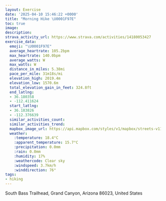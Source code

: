 ```yaml
---
layout: Exercise
date: '2025-04-10 15:46:22 +0000'
title: "Morning Hike \U0001F97E"
toc: true
image:
description:
strava_activity_url: https://www.strava.com/activities/14180053427
exercise_data:
  emoji: "\U0001F97E"
  average_heartrate: 105.2bpm
  max_heartrate: 140.0bpm
  average_watts: W
  max_watts: W
  distance_in_miles: 5.38mi
  pace_per_mile: 31m18s/mi
  elevation_high: 2019.4m
  elevation_low: 1570.6m
  total_elevation_gain_in_feet: 324.8ft
  end_latlng:
  - 36.180358
  - -112.411624
  start_latlng:
  - 36.183826
  - -112.376639
  similar_activities_count:
  similar_activities_trend:
  mapbox_image_url: https://api.mapbox.com/styles/v1/mapbox/streets-v11/static/path-5+787af2-1.0(kbz%7BExc%7BlTE%5BRsA%3F%5DU%7B%40Os%40H%5Bb%40g%40XmBh%40i%40CuB%3FQDOAWYaBDYMDF_%40AQKIK%3FCGGE%3FLMAWSIDRXCJQFSl%40QRYLKQMAm%40Rm%40Hg%40%5Ca%40NU%3FS_%40g%40%5DISCQOG%5DF%5Bd%40GA%3FEG%40MQk%40IOF%40DT%40DF%5BX%3FPb%40%3FXHMBJNd%40PBHTNHBO%3FCHMCKFPZ%5ERHNJ%3FWDMLWEOLQp%40MSIGa%40FILKBg%40BYNOCo%40JS%40OMMDk%40K_%40%3FSHCHe%40RDJEHYLWTIAQo%40GCm%40f%40_%40f%40q%40JOEMLg%40Hc%40MaAZc%40EKD%7B%40DKIe%40L%5B%3FkB%60%40sAdACPWFs%40Ja%40Kq%40GEB%3FHUBGJCLDj%40Xb%40L%60%40Xf%40NNBVv%40tAFb%40%40TKR%3FZDNCDD%5C%5C%5CJXBp%40Jp%40J%40%40TVBRd%40Cr%40KnAEP%3FZEXDFDf%40j%40zAFXITFJBb%40c%40nCDNPLZf%40t%40n%40L%60%40%3FLFFl%40JzA%60%40DBE%5CFQFCX%60%40BR%5CTn%40r%40f%40Xv%40bAIJ%40DWDg%40j%40Kl%40DbAIZGB%5BM_%40LMZ%5DJ%7BARqAHWLq%40t%40MZ%3FjBKh%40A%60%40g%40lAQz%40OxAEFQAPDAxABXQTBBDb%40D%40%40n%40Uz%40EhAJz%40FLNl%40Fn%40Pj%40GlADv%40Mv%40AZCDQfAPhBDNSpADp%40KdA%3Fb%40Tp%40ENFNCh%40%40Jf%40~%40AVF%60%40%40bAAZG%5CJv%40IP%40X%5Dv%40E%60%40CCGDWd%40_%40b%40UnAGJCVBZPl%40EJc%40Js%40p%40OTc%40TY%7CATdA%5Ct%40Z%60An%40VZ%40PJVB%5ERb%40%5CJ%60%40n%40%60A%5EV%60BVr%40h%40tAn%40v%40%3FBFjAx%40NBz%40Gt%40VVVZEfAo%40PDHHX%40%5Et%40%40l%40j%40b%40xAf%40d%40HZXXFd%40%3F%5EONFJZ%5Ed%40CTPd%40BXVNRBj%40%5D%5CEJQJBNd%40%5E%40R%5CLCz%40V%5E_%40P%5DL%3FFLKPAXJGZD%60%40ENSDFLBFXL%40BXRRNb%40ADXJ%3FFZAVMHMZBNIn%40g%40DUX%40f%40i%40XGJT%5EA%3Fl%40ODSTIL%40Dc%40h%40Kf%40BZ%40CGCp%40aBAH_%40ROTFz%40CVYTGRGb%40%3FRFPADHTKFw%40%5BQDw%40h%40e%40d%40GTE%5E%3Fx%40G%5C%5BD_%40Zk%40TKLSD%5BTU%5C%40BDEe%40d%40Q%5EOFKXJFBVD%3FI%60%40BPIt%40Jv%40IDG~AMXL%60%40F%60%40M%5EBt%40O%60%40F~%40DJQdAFNAr%40LXIL%3Fv%40EPF%60%40NVh%40H%5EG%5EYP%40%5EIHR%5CPb%40UV%5B),pin-s-s+e5b22e(-112.37453,36.18358),pin-s-f+89ae00(-112.41131000000004,36.183109999999985)/auto/800x800?access_token=pk.eyJ1Ijoiam9zaGJlY2ttYW4iLCJhIjoiY205eWR2aDd1MWZ6djJrbXc4a3M0bWZleiJ9.XiG9OWkNcZk2QzjJbxLB4A
  weather:
    :temperature: 18.4°C
    :apparent_temperature: 15.7°C
    :precipitation: 0.0mm
    :rain: 0.0mm
    :humidity: 17%
    :weathercode: Clear sky
    :windspeed: 3.7km/h
    :winddirection: 76°
tags:
- hiking
---
```

South Bass Trailhead, Grand Canyon, Arizona 86023, United States
